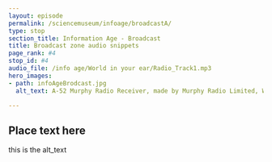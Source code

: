 ```yaml
---
layout: episode
permalink: /sciencemuseum/infoage/broadcastA/
type: stop
section_title: Information Age - Broadcast
title: Broadcast zone audio snippets
page_rank: #4
stop_id: #4
audio_file: /info age/World in your ear/Radio_Track1.mp3
hero_images:
- path: infoAgeBrodcast.jpg
  alt_text: A-52 Murphy Radio Receiver, made by Murphy Radio Limited, Welwyn Garden City, Hertfordshire, England, 1938-1939. © The Board of Trustees of the Science Museum

---
```


## Place text here

this is the alt_text
